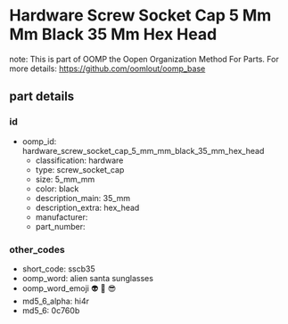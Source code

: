 # Hardware Screw Socket Cap 5 Mm Mm Black 35 Mm Hex Head  

note: This is part of OOMP the Oopen Organization Method For Parts. For more details: https://github.com/oomlout/oomp_base

##  part details





### id
* oomp_id: hardware_screw_socket_cap_5_mm_mm_black_35_mm_hex_head
  * classification: hardware
  * type: screw_socket_cap
  * size: 5_mm_mm
  * color: black
  * description_main: 35_mm
  * description_extra: hex_head
  * manufacturer: 
  * part_number: 

### other_codes
* short_code: sscb35
* oomp_word: alien santa sunglasses
* oomp_word_emoji :alien: :santa: :sunglasses:
* md5_6_alpha: hi4r
* md5_6: 0c760b